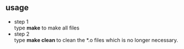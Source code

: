 ## usage
- step 1 <br>
	type <b>make</b> to make all files
- step 2 <br>
	type <b> make clean </b> to clean the *.o files which is no longer necessary.




